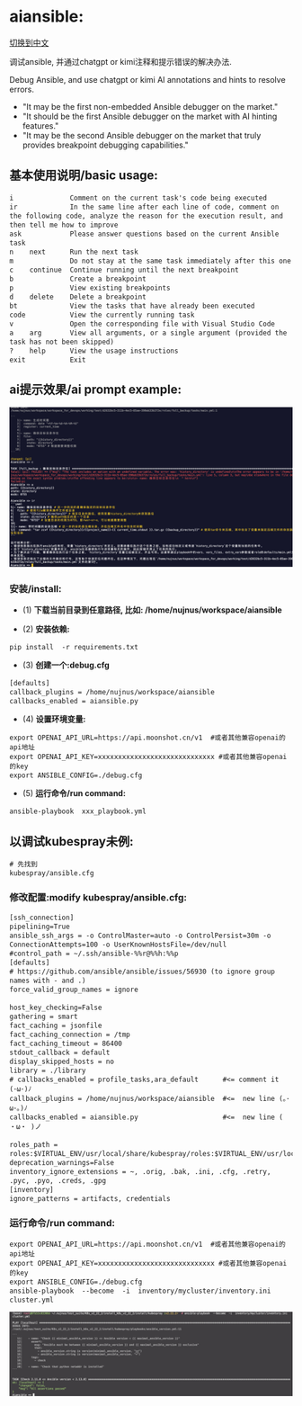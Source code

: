 # aiansible:
[切换到中文](./README.md)

  调试ansible, 并通过chatgpt or kimi注释和提示错误的解决办法.

  Debug Ansible, and use chatgpt or kimi AI annotations and hints to resolve errors.
  
  - "It may be the first non-embedded Ansible debugger on the market."
  - "It should be the first Ansible debugger on the market with AI hinting features."
  - "It may be the second Ansible debugger on the market that truly provides breakpoint debugging capabilities."


## 基本使用说明/basic usage:
```
i              Comment on the current task's code being executed
ir             In the same line after each line of code, comment on the following code, analyze the reason for the execution result, and then tell me how to improve
ask            Please answer questions based on the current Ansible task
n    next      Run the next task
m              Do not stay at the same task immediately after this one
c    continue  Continue running until the next breakpoint
b              Create a breakpoint
p              View existing breakpoints
d    delete    Delete a breakpoint
bt             View the tasks that have already been executed
code           View the currently running task
v              Open the corresponding file with Visual Studio Code
a    arg       View all arguments, or a single argument (provided the task has not been skipped)
?    help      View the usage instructions
exit           Exit
```

## ai提示效果/ai prompt example:
![Alt text](image.png)

### 安装/install:
- (1) **下载当前目录到任意路径, 比如: /home/nujnus/workspace/aiansible**

- (2) **安装依赖:**
```
pip install  -r requirements.txt
```

- (3) **创建一个:debug.cfg**
```
[defaults]
callback_plugins = /home/nujnus/workspace/aiansible
callbacks_enabled = aiansible.py
```
- (4) **设置环境变量:**
```
export OPENAI_API_URL=https://api.moonshot.cn/v1  #或者其他兼容openai的api地址
export OPENAI_API_KEY=xxxxxxxxxxxxxxxxxxxxxxxxxxxxx #或者其他兼容openai的key
export ANSIBLE_CONFIG=./debug.cfg
```
- (5) **运行命令/run command:**
```
ansible-playbook  xxx_playbook.yml
```


## 以调试kubespray未例:
```
# 先找到
kubespray/ansible.cfg
```

### 修改配置:modify kubespray/ansible.cfg:
```
[ssh_connection]
pipelining=True
ansible_ssh_args = -o ControlMaster=auto -o ControlPersist=30m -o ConnectionAttempts=100 -o UserKnownHostsFile=/dev/null
#control_path = ~/.ssh/ansible-%%r@%%h:%%p
[defaults]
# https://github.com/ansible/ansible/issues/56930 (to ignore group names with - and .)
force_valid_group_names = ignore

host_key_checking=False
gathering = smart
fact_caching = jsonfile
fact_caching_connection = /tmp
fact_caching_timeout = 86400
stdout_callback = default
display_skipped_hosts = no
library = ./library
# callbacks_enabled = profile_tasks,ara_default      #<= comment it   (･ω･)ﾉ
callback_plugins = /home/nujnus/workspace/aiansible  #<=  new line (｡･ω･｡)ﾉ
callbacks_enabled = aiansible.py                     #<=  new line ( ・ω・ )ノ

roles_path = roles:$VIRTUAL_ENV/usr/local/share/kubespray/roles:$VIRTUAL_ENV/usr/local/share/ansible/roles:/usr/share/kubespray/roles
deprecation_warnings=False
inventory_ignore_extensions = ~, .orig, .bak, .ini, .cfg, .retry, .pyc, .pyo, .creds, .gpg
[inventory]
ignore_patterns = artifacts, credentials

```

### 运行命令/run command:
```
export OPENAI_API_URL=https://api.moonshot.cn/v1  #或者其他兼容openai的api地址
export OPENAI_API_KEY=xxxxxxxxxxxxxxxxxxxxxxxxxxxxx #或者其他兼容openai的key
export ANSIBLE_CONFIG=./debug.cfg
ansible-playbook  --become  -i  inventory/mycluster/inventory.ini  cluster.yml
```
![Alt text](image-1.png)

